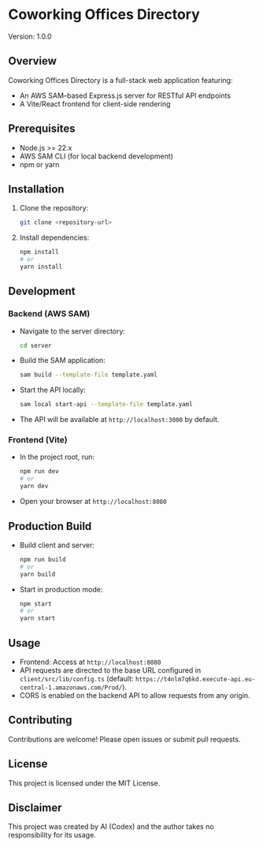 # Coworking Offices Directory

Version: 1.0.0

## Overview

Coworking Offices Directory is a full-stack web application featuring:
- An AWS SAM–based Express.js server for RESTful API endpoints
- A Vite/React frontend for client-side rendering

## Prerequisites

- Node.js >= 22.x
- AWS SAM CLI (for local backend development)
- npm or yarn

## Installation

1. Clone the repository:
   ```bash
   git clone <repository-url>
   ```
2. Install dependencies:
   ```bash
   npm install
   # or
   yarn install
   ```

## Development

### Backend (AWS SAM)
- Navigate to the server directory:
  ```bash
  cd server
  ```
- Build the SAM application:
  ```bash
  sam build --template-file template.yaml
  ```
- Start the API locally:
  ```bash
  sam local start-api --template-file template.yaml
  ```
- The API will be available at `http://localhost:3000` by default.

### Frontend (Vite)
- In the project root, run:
  ```bash
  npm run dev
  # or
  yarn dev
  ```
- Open your browser at `http://localhost:8080`

## Production Build

- Build client and server:
  ```bash
  npm run build
  # or
  yarn build
  ```
- Start in production mode:
  ```bash
  npm start
  # or
  yarn start
  ```

## Usage

- Frontend: Access at `http://localhost:8080`
- API requests are directed to the base URL configured in `client/src/lib/config.ts` (default: `https://t4nlm7q6kd.execute-api.eu-central-1.amazonaws.com/Prod/`).
- CORS is enabled on the backend API to allow requests from any origin.

## Contributing

Contributions are welcome! Please open issues or submit pull requests.

## License

This project is licensed under the MIT License.

## Disclaimer

This project was created by AI (Codex) and the author takes no responsibility for its usage.